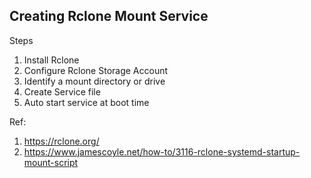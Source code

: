 ## Creating Rclone Mount Service

Steps
1. Install Rclone
2. Configure Rclone Storage Account
3. Identify a mount directory or drive
4. Create Service file
5. Auto start service at boot time


Ref: 
1. https://rclone.org/
2. https://www.jamescoyle.net/how-to/3116-rclone-systemd-startup-mount-script
